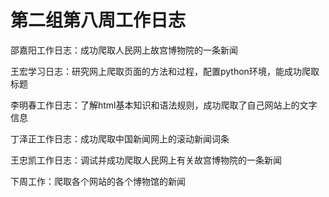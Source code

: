 # 第二组第八周工作日志

邵嘉阳工作日志：成功爬取人民网上故宫博物院的一条新闻

王宏学习日志：研究网上爬取页面的方法和过程，配置python环境，能成功爬取标题

李明春工作日志：了解html基本知识和语法规则，成功爬取了自己网站上的文字信息

丁泽正工作日志：成功爬取中国新闻网上的滚动新闻词条

王忠凯工作日志：调试并成功爬取人民网上有关故宫博物院的一条新闻

下周工作：爬取各个网站的各个博物馆的新闻